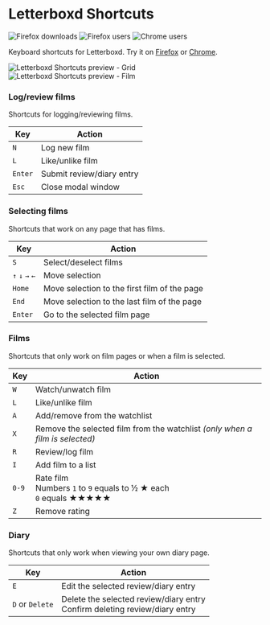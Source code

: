 # Letterboxd Shortcuts

![Firefox downloads](https://img.shields.io/amo/dw/letterboxd-shortcuts.svg 'Firefox downloads')
![Firefox users](https://img.shields.io/amo/users/letterboxd-shortcuts.svg 'Firefox users')
![Chrome users](https://img.shields.io/chrome-web-store/users/lpopedcebfdkhelkoiakllmilggjcope 'Chrome users')

Keyboard shortcuts for Letterboxd. Try it on [Firefox](https://addons.mozilla.org/firefox/addon/letterboxd-shortcuts) or [Chrome](https://chrome.google.com/webstore/detail/letterboxd-shortcuts/lpopedcebfdkhelkoiakllmilggjcope).

![Letterboxd Shortcuts preview - Grid](https://addons.cdn.mozilla.net/user-media/previews/full/222/222631.png 'Letterboxd Shortcuts preview - Grid')
![Letterboxd Shortcuts preview - Film](https://addons.cdn.mozilla.net/user-media/previews/full/222/222632.png 'Letterboxd Shortcuts preview - Film')

### Log/review films

Shortcuts for logging/reviewing films.

|  Key  | Action | 
|-------|--------|
| `N` | Log new film
| `L`| Like/unlike film
| `Enter`| Submit review/diary entry
| `Esc` | Close modal window

### Selecting films

Shortcuts that work on any page that has films.

|  Key  | Action | 
|-------|--------|
| `S` | Select/deselect films
| `↑` `↓` `→` `←` | Move selection
| `Home` | Move selection to the first film of the page
| `End` | Move selection to the last film of the page
| `Enter`| Go to the selected film page

### Films

Shortcuts that only work on film pages or when a film is selected.

|  Key  | Action | 
|-------|--------|
| `W` | Watch/unwatch film |
| `L`| Like/unlike film
| `A` | Add/remove from the watchlist
| `X` | Remove the selected film from the watchlist *(only when a film is selected)*
| `R` | Review/log film
| `I` | Add film to a list
| `0-9` | Rate film <br> Numbers `1` to `9` equals to  ½ ★ each <br> `0` equals ★★★★★
| `Z` | Remove rating


### Diary

Shortcuts that only work when viewing your own diary page.

|  Key  | Action | 
|-------|--------|
| `E` | Edit the selected review/diary entry
| `D` or `Delete`| Delete the selected review/diary entry <br> Confirm deleting review/diary entry
